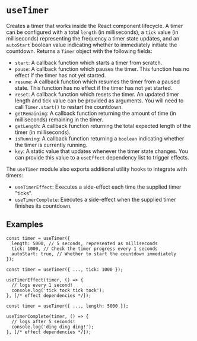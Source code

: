 # `useTimer`

Creates a timer that works inside the React component lifecycle. A timer can be configured with a total `length` (in milliseconds), a `tick` value  (in milliseconds) representing the frequency a timer state updates, and an `autoStart` boolean value indicating whether to immediately initiate the countdown. Returns a `Timer` object with the following fields:

- `start`: A callback function which starts a timer from scratch.
- `pause`: A callback function which pauses the timer. This function has no effect if the timer has not yet started.
- `resume`: A callback function which resumes the timer from a paused state. This function has no effect if the timer has not yet started.
- `reset`: A callback function which resets the timer. An updated timer length and tick value can be provided as arguments. You will need to call `Timer.start()` to restart the countdown.
- `getRemaining`: A callback function returning the amount of time (in milliseconds) remaining in the timer.
- `getLength`: A callback function returning the total expected length of the timer (in milliseconds).
- `isRunning`: A callback function returning a `boolean` indicating whether the timer is currently running.
- `key`: A static value that updates whenever the timer state changes. You can provide this value to a `useEffect` dependency list to trigger effects.

The `useTimer` module also exports additional utility hooks to integrate with timers:

- `useTimerEffect`: Executes a side-effect each time the supplied timer "ticks".
- `useTimerComplete`: Executes a side-effect when the supplied timer finishes its countdown.

## Examples

```tsx
const timer = useTimer({
  length: 5000, // 5 seconds, represented as milliseconds
  tick: 1000, // Check the timer progress every 1 seconds
  autoStart: true, // Whether to start the countdown immediately
});
```

```tsx
const timer = useTimer({ ..., tick: 1000 });

useTimerEffect(timer, () => {
  // logs every 1 second!
  console.log('tick tock tick tock');
}, [/* effect dependencies */]);
```

```tsx
const timer = useTimer({ ..., length: 5000 });

useTimerComplete(timer, () => {
  // logs after 5 seconds!
  console.log('ding ding ding!');
}, [/* effect dependencies */]);
```



